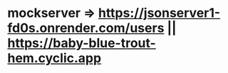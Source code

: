 # mockserver   => https://jsonserver1-fd0s.onrender.com/users  ||  https://baby-blue-trout-hem.cyclic.app

